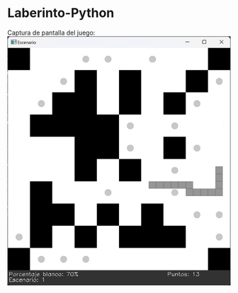 # Laberinto-Python

  Captura de pantalla del juego:
  ![Captura de pantalla](Imagenes/Captura.png)
